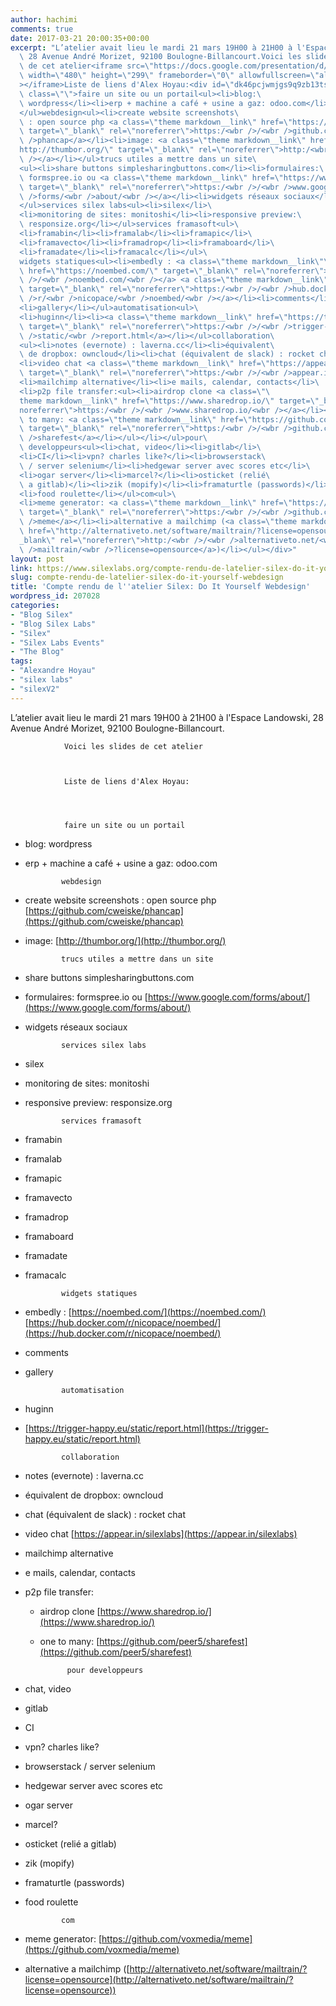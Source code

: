 ```yaml
---
author: hachimi
comments: true
date: 2017-03-21 20:00:35+00:00
excerpt: "L’atelier avait lieu le mardi 21 mars 19H00 à 21H00 à l'Espace Landowski,\
  \ 28 Avenue André Morizet, 92100 Boulogne-Billancourt.Voici les slides\
  \ de cet atelier<iframe src=\"https://docs.google.com/presentation/d/10AlrLuzxrukoj0mIGFWXZ5SXxRS5iZnIxsp75tw6hM8/embed?start=false&amp;loop=false&amp;delayms=3000\"\
  \ width=\"480\" height=\"299\" frameborder=\"0\" allowfullscreen=\"allowfullscreen\"\
  ></iframe>Liste de liens d'Alex Hoyau:<div id=\"dk46pcjwmjgs9q9zb13tsezecw_message\"\
  \ class=\"\">faire un site ou un portail<ul><li>blog:\
  \ wordpress</li><li>erp + machine a café + usine a gaz: odoo.com</li>\
  </ul>webdesign<ul><li>create website screenshots\
  \ : open source php <a class=\"theme markdown__link\" href=\"https://github.com/cweiske/phancap\"\
  \ target=\"_blank\" rel=\"noreferrer\">https:/<wbr />/<wbr />github.com/<wbr />cweiske/<wbr\
  \ />phancap</a></li><li>image: <a class=\"theme markdown__link\" href=\"\
  http://thumbor.org/\" target=\"_blank\" rel=\"noreferrer\">http:/<wbr />/<wbr />thumbor.org/<wbr\
  \ /></a></li></ul>trucs utiles a mettre dans un site\
  <ul><li>share buttons simplesharingbuttons.com</li><li>formulaires:\
  \ formspree.io ou <a class=\"theme markdown__link\" href=\"https://www.google.com/forms/about/\"\
  \ target=\"_blank\" rel=\"noreferrer\">https:/<wbr />/<wbr />www.google.com/<wbr\
  \ />forms/<wbr />about/<wbr /></a></li><li>widgets réseaux sociaux</li>\
  </ul>services silex labs<ul><li>silex</li>\
  <li>monitoring de sites: monitoshi</li><li>responsive preview:\
  \ responsize.org</li></ul>services framasoft<ul>\
  <li>framabin</li><li>framalab</li><li>framapic</li>\
  <li>framavecto</li><li>framadrop</li><li>framaboard</li>\
  <li>framadate</li><li>framacalc</li></ul>\
  widgets statiques<ul><li>embedly : <a class=\"theme markdown__link\"\
  \ href=\"https://noembed.com/\" target=\"_blank\" rel=\"noreferrer\">https:/<wbr\
  \ />/<wbr />noembed.com/<wbr /></a> <a class=\"theme markdown__link\" href=\"https://hub.docker.com/r/nicopace/noembed/\"\
  \ target=\"_blank\" rel=\"noreferrer\">https:/<wbr />/<wbr />hub.docker.com/<wbr\
  \ />r/<wbr />nicopace/<wbr />noembed/<wbr /></a></li><li>comments</li>\
  <li>gallery</li></ul>automatisation<ul>\
  <li>huginn</li><li><a class=\"theme markdown__link\" href=\"https://trigger-happy.eu/static/report.html\"\
  \ target=\"_blank\" rel=\"noreferrer\">https:/<wbr />/<wbr />trigger-happy.eu/<wbr\
  \ />static/<wbr />report.html</a></li></ul>collaboration\
  <ul><li>notes (evernote) : laverna.cc</li><li>équivalent\
  \ de dropbox: owncloud</li><li>chat (équivalent de slack) : rocket chat</li>\
  <li>video chat <a class=\"theme markdown__link\" href=\"https://appear.in/silexlabs\"\
  \ target=\"_blank\" rel=\"noreferrer\">https:/<wbr />/<wbr />appear.in/<wbr />silexlabs</a></li>\
  <li>mailchimp alternative</li><li>e mails, calendar, contacts</li>\
  <li>p2p file transfer:<ul><li>airdrop clone <a class=\"\
  theme markdown__link\" href=\"https://www.sharedrop.io/\" target=\"_blank\" rel=\"\
  noreferrer\">https:/<wbr />/<wbr />www.sharedrop.io/<wbr /></a></li><li>one\
  \ to many: <a class=\"theme markdown__link\" href=\"https://github.com/peer5/sharefest\"\
  \ target=\"_blank\" rel=\"noreferrer\">https:/<wbr />/<wbr />github.com/<wbr />peer5/<wbr\
  \ />sharefest</a></li></ul></li></ul>pour\
  \ developpeurs<ul><li>chat, video</li><li>gitlab</li>\
  <li>CI</li><li>vpn? charles like?</li><li>browserstack\
  \ / server selenium</li><li>hedgewar server avec scores etc</li>\
  <li>ogar server</li><li>marcel?</li><li>osticket (relié\
  \ a gitlab)</li><li>zik (mopify)</li><li>framaturtle (passwords)</li>\
  <li>food roulette</li></ul>com<ul>\
  <li>meme generator: <a class=\"theme markdown__link\" href=\"https://github.com/voxmedia/meme\"\
  \ target=\"_blank\" rel=\"noreferrer\">https:/<wbr />/<wbr />github.com/<wbr />voxmedia/<wbr\
  \ />meme</a></li><li>alternative a mailchimp (<a class=\"theme markdown__link\"\
  \ href=\"http://alternativeto.net/software/mailtrain/?license=opensource\" target=\"\
  _blank\" rel=\"noreferrer\">http:/<wbr />/<wbr />alternativeto.net/<wbr />software/<wbr\
  \ />mailtrain/<wbr />?license=opensource</a>)</li></ul></div>"
layout: post
link: https://www.silexlabs.org/compte-rendu-de-latelier-silex-do-it-yourself-webdesign/
slug: compte-rendu-de-latelier-silex-do-it-yourself-webdesign
title: 'Compte rendu de l''atelier Silex: Do It Yourself Webdesign'
wordpress_id: 207028
categories:
- "Blog Silex"
- "Blog Silex Labs"
- "Silex"
- "Silex Labs Events"
- "The Blog"
tags:
- "Alexandre Hoyau"
- "silex labs"
- "silexV2"
---
```


L’atelier avait lieu le mardi 21 mars 19H00 à 21H00 à l'Espace Landowski, 28 Avenue André Morizet, 92100 Boulogne-Billancourt.

				Voici les slides de cet atelier



				Liste de liens d'Alex Hoyau:




				faire un site ou un portail




  * blog: wordpress


  * erp + machine a café + usine a gaz: odoo.com


				webdesign


  * create website screenshots : open source php [https://github.com/cweiske/phancap](https://github.com/cweiske/phancap)


  * image: [http://thumbor.org/](http://thumbor.org/)


				trucs utiles a mettre dans un site


  * share buttons simplesharingbuttons.com


  * formulaires: formspree.io ou [https://www.google.com/forms/about/](https://www.google.com/forms/about/)


  * widgets réseaux sociaux


				services silex labs


  * silex


  * monitoring de sites: monitoshi


  * responsive preview: responsize.org


				services framasoft


  * framabin


  * framalab


  * framapic


  * framavecto


  * framadrop


  * framaboard


  * framadate


  * framacalc


				widgets statiques


  * embedly : [https://noembed.com/](https://noembed.com/) [https://hub.docker.com/r/nicopace/noembed/](https://hub.docker.com/r/nicopace/noembed/)


  * comments


  * gallery


				automatisation


  * huginn


  * [https://trigger-happy.eu/static/report.html](https://trigger-happy.eu/static/report.html)


				collaboration


  * notes (evernote) : laverna.cc


  * équivalent de dropbox: owncloud


  * chat (équivalent de slack) : rocket chat


  * video chat [https://appear.in/silexlabs](https://appear.in/silexlabs)


  * mailchimp alternative


  * e mails, calendar, contacts


  * p2p file transfer:


    * airdrop clone [https://www.sharedrop.io/](https://www.sharedrop.io/)


    * one to many: [https://github.com/peer5/sharefest](https://github.com/peer5/sharefest)





				pour developpeurs


  * chat, video


  * gitlab


  * CI


  * vpn? charles like?


  * browserstack / server selenium


  * hedgewar server avec scores etc


  * ogar server


  * marcel?


  * osticket (relié a gitlab)


  * zik (mopify)


  * framaturtle (passwords)


  * food roulette


				com


  * meme generator: [https://github.com/voxmedia/meme](https://github.com/voxmedia/meme)


  * alternative a mailchimp ([http://alternativeto.net/software/mailtrain/?license=opensource](http://alternativeto.net/software/mailtrain/?license=opensource))



